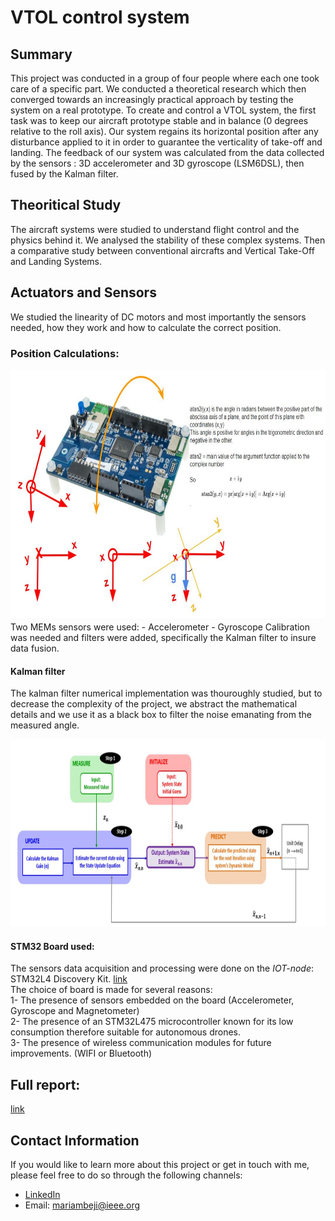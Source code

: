 # VTOL control system

## Summary 
This project was conducted in a group of four people where each one took care of a specific part. 
We conducted a theoretical research which then converged towards an increasingly practical approach by testing the system on a real prototype. To create and control a VTOL system, the first task was to keep our aircraft prototype stable and in balance (0 degrees relative to the roll axis). Our system regains its horizontal position after any disturbance applied to it in order to guarantee the verticality of take-off and landing. The feedback of our system was calculated from the data collected by the sensors : 3D accelerometer and 3D gyroscope (LSM6DSL), then fused by the Kalman filter.
  
## Theoritical Study
The aircraft systems were studied to understand flight control and the physics behind it. We analysed the stability of these complex systems. Then a comparative study between conventional aircrafts and Vertical Take-Off and Landing Systems.
  
## Actuators and Sensors
We studied the linearity of DC motors and most importantly the sensors needed, how they work and how to calculate the correct position. 
  
### Position Calculations:  
<div style="text-align:center;">
<img src="./PositionCalculation.JPG" width="800" height="400">  
</div>
Two MEMs sensors were used:   
- Accelerometer   
- Gyroscope  
Calibration was needed and filters were added, specifically the Kalman filter to insure data fusion.  

#### Kalman filter
The kalman filter numerical implementation was thouroughly studied, but to decrease the complexity of the project, we abstract the mathematical details and we use it as a black box to filter the noise emanating from the measured angle.  
<div style="text-align:center;">
<img src="./KalmanFilter.JPG" width="800" height="300">  
</div>

#### STM32 Board used: 
The sensors data acquisition and processing were done on the *IOT-node*: STM32L4 Discovery Kit. [link]([https://www.st.com/en/evaluation-tools/b-l475e-iot01a.html])  
The choice of board is made for several reasons:  
  1- The presence of sensors embedded on the board (Accelerometer, Gyroscope and Magnetometer)  
  2- The presence of an STM32L475 microcontroller known for its low consumption therefore suitable for autonomous drones.  
  3- The presence of wireless communication modules for future improvements. (WIFI or Bluetooth)  

## Full report:
[link]([https://github.com/mariambeji/MyPortfolio/blob/23ef879339783d285c5ebb871ff4409a22ba0739/Vertical%20take-off%20and%20landing%20system/VTOL-report.pdf])  

## Contact Information
If you would like to learn more about this project or get in touch with me, please feel free to do so through the following channels:
- [LinkedIn](https://www.linkedin.com/in/mariam-beji-90ab28178/)
- Email: mariambeji@ieee.org


